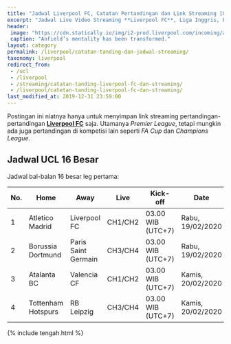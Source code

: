 ```yaml
---
title: "Jadwal Liverpool FC, Catatan Pertandingan dan Link Streaming [Update]"
excerpt: "Jadwal Live Video Streaming **Liverpool FC**, Liga Inggris, Piala Champions, Piala Dunia Antar-klub, Piala Carabao dan Hasil"
header:
 image: "https://cdn.statically.io/img/i2-prod.liverpool.com/incoming/article17041156.ece/ALTERNATES/s810/0_GettyImages-1173868960.jpg"
 caption: "Anfield’s mentality has been transformed."
layout: category
permalink: /liverpool/catatan-tanding-dan-jadwal-streaming/
taxonomy: liverpool
redirect_from:
 - /ucl
 - /liverpool
 - /streaming/catatan-tanding-liverpool-fc-dan-streaming/
 - /liverpool/catetan-tanding-liverpool-fc-dan-streaming/
last_modified_at: 2019-12-31 23:59:00
---
```

Postingan ini niatnya hanya untuk menyimpan link streaming pertandingan-pertandingan **[Liverpool FC](/liverpool?utm_source=document)** saja. Utamanya *Premier League*, tetapi mungkin ada juga pertandingan di kompetisi lain seperti _FA Cup_ dan _Champions League_.

## Jadwal UCL 16 Besar

Jadwal bal-balan 16 besar leg pertama:

|No.|Home|Away|Live|Kick-off|Date|
|---|---|---|:---:|---|---|
|1|Atletico Madrid|Liverpool FC|CH1/CH2|03.00 WIB (UTC+7)|Rabu, 19/02/2020|
|2|Borussia Dortmund|Paris Saint Germain|CH3/CH4|03.00 WIB (UTC+7)|Rabu, 19/02/2020|
|3|Atalanta BC|Valencia CF|CH1/CH2|03.00 WIB (UTC+7)|Kamis, 20/02/2020|
|4|Tottenham Hotspurs|RB Leipzig|CH3/CH4|03.00 WIB (UTC+7)|Kamis, 20/02/2020|

{% include tengah.html %}

